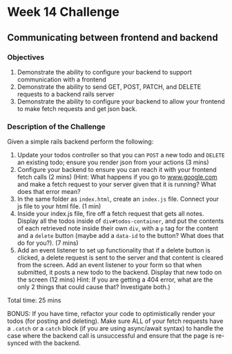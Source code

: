 # Week 14 Challenge

## Communicating between frontend and backend

### Objectives
1. Demonstrate the ability to configure your backend to support communication with a frontend
2. Demonstrate the ability to send GET, POST, PATCH, and DELETE requests to a backend rails server
3. Demonstrate the ability to configure your backend to allow your frontend to make fetch requests and get json back.

### Description of the Challenge

Given a simple rails backend perform the following:


1. Update your todos controller so that you can `POST` a new todo and `DELETE` an existing todo; ensure you render json from your actions (3 mins)
2. Configure your backend to ensure you can reach it with your frontend fetch calls (2 mins) (Hint: What happens if you go to www.google.com and make a fetch request to your server given that it is running? What does that error mean?
3. In the same folder as `index.html`, create an `index.js` file. Connect your js file to your html file. (1 min)
4. Inside your index.js file, fire off a fetch request that gets all notes. Display all the todos inside of `div#todos-container`, and put the contents of each retrieved note inside their own `div`, with a `p` tag for the content and a `delete` button (maybe add a `data-id` to the button? What does that do for you?). (7 mins)
5. Add an event listener to set up functionality that if a delete button is clicked, a delete request is sent to the server and that content is cleared from the screen. Add an event listener to your form so that when submitted, it posts a new todo to the backend. Display that new todo on the screen (12 mins) Hint: If you are getting a 404 error, what are the only 2 things that could cause that? Investigate both.)


Total time: 25 mins

BONUS: If you have time, refactor your code to optimistically render your todos (for posting and deleting). Make sure ALL of your fetch requests have a `.catch` or a `catch` block (if you are using async/await syntax) to handle the case where the backend call is unsuccessful and ensure that the page is re-synced with the backend.